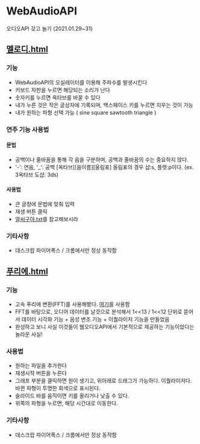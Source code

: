 # WebAudioAPI
오디오API 갖고 놀기 (2021.01.29~31)

## <a href="https://esctabcapslock.github.io/WebAudioAPI/%EB%A9%9C%EB%A1%9C%EB%94%94.html">멜로디.html</a>
   
### 기능
- WebAudioAPI의 오실레이터를 이용해 주파수를 발생시킨다
- 키보드 자판을 누르면 해당되는 소리가 난다
- 숫자키를 누르면 옥타브를 바꿀 수 있다
- 내가 누른 것은 작은 글상자에 기록되며, 백스페이스 키를 누르면 지우는 것이 가능
- 내가 원하는 파형 선택 가능 ( sine square sawtooth triangle )

### 연주 기능 사용법
#### 문법
- 공백이나 줄바꿈을 통해 각 음을 구분하며, 공백과 줄바꿈의 수는 중요하지 않다.
- '-': 연음, '_': 공백 \[옥타브\]\[음이름\]\[올림표\] 올림표의 경우 샵:s, 플렛:p이다. (ex. 3옥타브 도샵: 3ds)
#### 사용법
- 큰 글창에 문법에 맞춰 입력
- 재생 버튼 클릭
- <a href="https://github.com/esctabcapslock/WebAudioAPI/blob/main/%EC%96%BC%EC%94%A8%EA%B5%AC%EC%95%BC%20%EC%95%85%EB%B3%B4.txt">얼씨구야.txt</a>를 참고해보시라

### 기타사항
- 데스크랍 파이어폭스 / 크롬에서만 정상 동작함




## <a href="https://esctabcapslock.github.io/WebAudioAPI/%ED%91%B8%EB%A6%AC%EC%97%90.html">푸리에.html</a>
### 기능
- 고속 푸리에 변환(FFT)를 사용해봤다. <a href="https://evan-moon.github.io/2019/07/10/javascript-audio-waveform/">여기</a>를 사용함
- FFT를 바탕으로, 오디어 데이터를 날것으로 분석해서 1<<13 / 1<<12 단위로 뜯어서 데이터 시각화 기능 + 음성 변조 기능 + 이퀄라이저 기능을 만들었음
- 완성하고 보니 사실  이것들이 웹오디오API에서 기본적으로 제공하는 기능이었다는 놀라운 사실!


### 사용법
- 원하는 파일을 추가한다
- 재생시작 버튼을 누른다
- 그래프 부분을 클릭하면 원이 생기고, 위아래로 드래그가 가능하다. 이퀄라이저다. 바뀐 파형이 투명한 회색으로 표시된다.
- 슬라이드 바를 움직이면 키를 올리거나 낮출 수 있다.
- 위쪽의 파형을 누르면, 해당 시간대로 이동한다.

### 기타사항
- 데스크랍 파이어폭스 / 크롬에서만 정상 동작함
  
 
